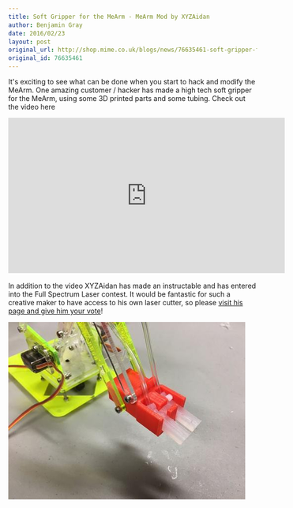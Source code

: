```yaml
---
title: Soft Gripper for the MeArm - MeArm Mod by XYZAidan
author: Benjamin Gray
date: 2016/02/23
layout: post
original_url: http://shop.mime.co.uk/blogs/news/76635461-soft-gripper-for-the-mearm-mearm-mod-by-xyzaidan
original_id: 76635461
---
```


It's exciting to see what can be done when you start to hack and modify the MeArm. One amazing customer / hacker has made a high tech soft gripper for the MeArm, using some 3D printed parts and some tubing. Check out the video here

<iframe width="560" height="315" src="https://www.youtube.com/embed/v7drERxk_hs" frameborder="0" allowfullscreen=""></iframe>

In addition to the video XYZAidan has made an instructable and has entered into the Full Spectrum Laser contest. It would be fantastic for such a creative maker to have access to his own laser cutter, so please [visit his page and give him your vote](http://www.instructables.com/id/A-Soft-Robotic-Gripper-for-the-MeArm/)!

![](/assets/blog/2016-02-23-soft-gripper-for-the-mearm-mearm-mod-by-xyzaidan/F0XC8WMIKBHVFVA.LARGE_large.jpg)

 


